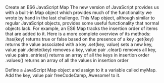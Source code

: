 Create an ES6 JavaScript Map
The new version of JavaScript provides us with a built-in Map object which provides much of the functionality we wrote by hand in the last challenge. This Map object, although similar to regular JavaScript objects, provides some useful functionality that normal objects lack. For example, an ES6 Map tracks the insertion order of items that are added to it. Here is a more complete overview of its methods: .has(key) returns true or false based on the presence of a key .get(key) returns the value associated with a key .set(key, value) sets a new key, value pair .delete(key) removes a key, value pair .clear() removes all key, value pairs .entries() returns an array of all the keys in insertion order .values() returns an array of all the values in insertion order

Define a JavaScript Map object and assign to it a variable called myMap. Add the key, value pair freeCodeCamp, Awesome! to it.

